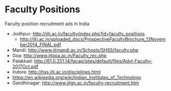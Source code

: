 # Faculty Positions
Faculty position recruitment ads in India

* Jodhpur: http://iitj.ac.in/faculty/index.php?id=faculty_positions
   * http://iitj.ac.in/uploaded_docs/ProspectiveFacultyBrochure_13November2014_FINAL.pdf
* Mandi: http://www.iitmandi.ac.in/Schools/SHSS/faculty.php
* Goa: http://www.iitgoa.ac.in/Faculty_rec.php
* Palakkad: http://61.0.251.14/facap/sites/default/files/Advt-Faculty-2017Oct.pdf
* Indore: http://hss.iiti.ac.in/disciplines.html
* https://en.wikipedia.org/wiki/Indian_Institutes_of_Technology
* Gandhinagar: http://www.iitgn.ac.in/faculty-recruitment.htm
